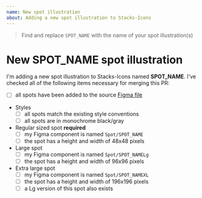 ```yaml
---
name: New spot illustration
about: Adding a new spot illustration to Stacks-Icons
---
```


> Find and replace `SPOT_NAME` with the name of your spot illustration(s)

# New SPOT_NAME spot illustration

I'm adding a new spot illustration to Stacks-Icons named **SPOT_NAME**. I've checked all of the following items necessary for merging this PR:

-   [ ] all spots have been added to the source [Figma file](https://www.figma.com/file/NxAqQAi9i5XsrZSm1WYj6tsM)
-   Styles
    -   [ ] all spots match the existing style conventions
    -   [ ] all spots are in monochrome black/gray
-   Regular sized spot **required**
    -   [ ] my Figma component is named `Spot/SPOT_NAME`
    -   [ ] the spot has a height and width of 48x48 pixels
-   Large spot
    -   [ ] my Figma component is named `Spot/SPOT_NAMELg`
    -   [ ] the spot has a height and width of 96x96 pixels
-   Extra large spot
    -   [ ] my Figma component is named `Spot/SPOT_NAMEXL`
    -   [ ] the spot has a height and width of 196x196 pixels
    -   [ ] a Lg version of this spot also exists
